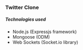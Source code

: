 ### Twitter Clone

##### Technologies used
- Node.js (Expressjs framework)
- Mongoose (ODM)
- Web Sockets (Socket.io library)
